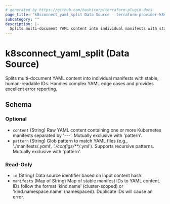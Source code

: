 ```yaml
---
# generated by https://github.com/hashicorp/terraform-plugin-docs
page_title: "k8sconnect_yaml_split Data Source - terraform-provider-k8sconnect"
subcategory: ""
description: |-
  Splits multi-document YAML content into individual manifests with stable, human-readable IDs. Handles complex YAML edge cases and provides excellent error reporting.
---
```


# k8sconnect_yaml_split (Data Source)

Splits multi-document YAML content into individual manifests with stable, human-readable IDs. Handles complex YAML edge cases and provides excellent error reporting.



<!-- schema generated by tfplugindocs -->
## Schema

### Optional

- `content` (String) Raw YAML content containing one or more Kubernetes manifests separated by '---'. Mutually exclusive with 'pattern'.
- `pattern` (String) Glob pattern to match YAML files (e.g., './manifests/*.yaml', './configs/**/*.yml'). Supports recursive patterns. Mutually exclusive with 'pattern'.

### Read-Only

- `id` (String) Data source identifier based on input content hash.
- `manifests` (Map of String) Map of stable manifest IDs to YAML content. IDs follow the format 'kind.name' (cluster-scoped) or 'kind.namespace.name' (namespaced). Duplicate IDs will cause an error.
